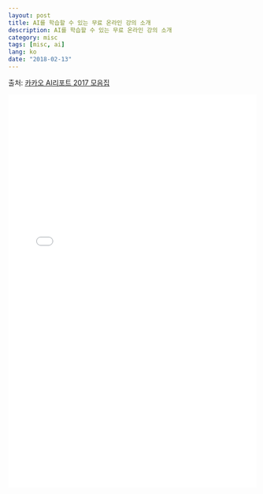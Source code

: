```yaml
---
layout: post
title: AI를 학습할 수 있는 무료 온라인 강의 소개
description: AI를 학습할 수 있는 무료 온라인 강의 소개
category: misc
tags: [misc, ai]
lang: ko
date: "2018-02-13"
---
```


출처: [카카오 AI리포트 2017 모음집](https://brunch.co.kr/@kakao-it/171)

<embed src="/assets/pdf/ai_online_course.pdf" type="application/pdf" width="100%" height="800em" />

